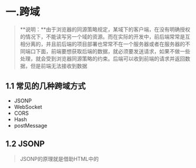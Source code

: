 # 一.跨域

> **说明：**由于浏览器的同源策略规定，某域下的客户端，在没有明确授权的情况下，不能读写另一个域的资源。而在实际的开发中，前后端常常是互相分离的，并且前后端的项目部署也常常不在一个服务器或者在服务器的不同端口下面，前端要想获取后端的数据，就必须要发送请求，如果不做一些处理，就会受到浏览器同源策略的约束。后端可以收到前端的请求并返回数据，但是前端无法接收到数据

## **1.1 常见的几种跨域方式**

- JSONP
- WebSocket
- CORS
- Hash
- postMessage

## 1.2 JSONP

> JSONP的原理就是借助HTML中的<script>标签可以跨域引入资源
>
> 所以可以动态创建一个<script>标签，src 为目的接口 + get数据包 + 处理数据的函数名
>
> 后台接收到GET请求之后解析并返回`函数名（数据）`给前端，前端<script>标签动态执行处理函数

**示例：**

~~~HTML
//前端
<script>
    var script = document.createElement( 'script' );
    script.type = 'text/javascript';

    // 传参并指定回调执行函数为getData
    script.src = 'http://localhost:8080/users?username=xbc&callback=handleData';
    document.body.appendChild( script );
    // 回调执行函数
    function handleData( res ) {
      data = JSON.stringify( res )
      console.log( data );
    }
  </script>
~~~

~~~js
//后台
var querystring = require('querystring');
var http = require('http');
var server = http.createServer();

server.on('request', function(req, res) {
    var params = querystring.parse(req.url.split('?')[1]);
    var fn = params.callback;

    // jsonp返回设置
    res.writeHead(200, { 'Content-Type': 'text/javascript' });
    var data = {
        user: 'xbc',
        password: '123456'
    }
    res.write(fn + '(' + JSON.stringify(data) + ')');

    res.end();
});

server.listen('8080');
console.log('Server is running at port 8080...');
~~~

**解析：**

- 前端通过动态创建script标签，通过 src指定调用接口路径，传递数据包和回调函数

- 后台将数据惊醒处理，以前端调用的方式将回调函数返回并指定参数
- 前端执行回调函数并获取入参

**优点：**兼容性好

<font color='red'>**注意：**JSONP只支持HTTP的GET请求，不能解决两个页面之间如何进行JavaScript调用的问题</font>



## 1.2 CORS

[阮一峰--跨域资源共享 CORS详解](http://www.ruanyifeng.com/blog/2016/04/cors.html)

> CORS是一个W3C标准，全称是跨域资源共享（Cross-origin resource sharing）
>
> 它允许浏览器向跨源服务器发送 XMLHttpRequest请求，从而克服 AJAX只能同源使用的限制
>
> 整个CORS通信过程，都是浏览器自动完成，不需要用户参与，对于开发者来说，CORS通信和传统的AJAX通信没有区别，代码完全一样
>
> 因此，实现CORS的关键就是服务器，只要服务器实现了CORS接口，就可以跨域通信

**浏览器讲CORS请求分成两大类，简单请求和非简单请求**

只要同时满足以下条件，就是简单请求

~~~js
1. 请求方法是以下几个字段
    - HEAD
    - GET
    - POST
2. HTTP的头部信息不超出以下几种字段
	- Accept
	- Accept-language
	- Content-language
	- Last-Event-ID
	- Content-Type
~~~

### 1.2.1 简单请求

- 对于简单请求，浏览器直接发出 CORS请求，具体来说，就是在头部信息中，增加一个 Origin字段

  - 如果Origin指定的源，不在许可范围内，服务器会返回一个正常的的Http回应，浏览器发现，回应的信息中没有 Access-Control-Allow-Origin 字段，就知道报错了，从而抛出一个错误，被 XMLHttpRequest的onerror函数捕获
  - 入股Origin指定的源，在许可范围内，服务器的返回，会多出几个头信息字段

  ~~~js
  Access-Control-Allow-Origin: http://api.bob.com
  Access-Control-Allow-Credentials: true
  Access-Control-Expose-Headers: FooBar
  Content-Type: text/html; charset=utf-8
  ~~~

### 1.2.2 非简单请求

- 对于非简单请求，在发送正式通信之前，会增加一次Http查询请求，称为预检请求

  - 浏览器会先询问服务器，当前网页所在的域名是否在服务器的许可名单中，以及可以使用哪些HTTP动词和头信息字段，只有得到肯定的答复，浏览器才会发出正式的 XMLHttpRequest 请求，否则报错
  - 预检请求使用的方法是 OPTIONS，表示这个请求是用来询问的

  ~~~js
  OPTIONS /cors HTTP/1.1
  Origin: http://api.bob.com
  Access-Control-Request-Method: PUT
  Access-Control-Request-Headers: X-Custom-Header
  Host: api.alice.com
  Accept-Language: en-US
  Connection: keep-alive
  User-Agent: Mozilla/5.0...
  ~~~



## 1.3 postMessage

- H5提出来的一个API
- **发送信息：**postMessage方法是向外界窗口发送消息

~~~js
someWindow.postMessage(message,targetOrigin)
~~~

- **接收消息：**message时间

~~~js
var onmessage = function(event) {
  var data = event.data;
  var origin = event.origin;
}

if(typeof window.addEventListener != 'undefined'){
    window.addEventListener('message',onmessage,false);
}else if(typeof window.attachEvent != 'undefined'){
    window.attachEvent('onmessage', onmessage);
}
~~~



## 1.4 WebSocket协议跨域

~~~js
<div>user input：<input type="text"></div>
<script src="./socket.io.js"></script>
<script>
var socket = io('http://www.domain2.com:8080');

// 连接成功处理
socket.on('connect', function() {
    // 监听服务端消息
    socket.on('message', function(msg) {
        console.log('data from server: ---> ' + msg); 
    });

    // 监听服务端关闭
    socket.on('disconnect', function() { 
        console.log('Server socket has closed.'); 
    });
});

document.getElementsByTagName('input')[0].onblur = function() {
    socket.send(this.value);
};
</script>
~~~



# 二.前端性能优化

# 三.浏览器缓存

# 四.http，报文的属性，常见的错误码，cookie

# 五.nodejs在项目中的作用

# 六.ES6新特性，数组的新增方法

# 七.socket